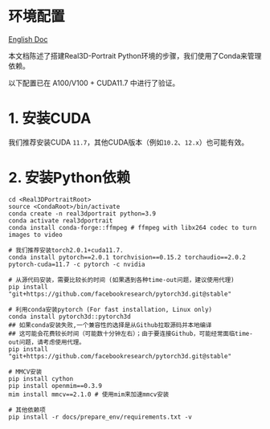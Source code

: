 # 环境配置
[English Doc](./install_guide.md)

本文档陈述了搭建Real3D-Portrait Python环境的步骤，我们使用了Conda来管理依赖。

以下配置已在 A100/V100 + CUDA11.7 中进行了验证。


# 1. 安装CUDA
我们推荐安装CUDA `11.7`，其他CUDA版本（例如`10.2`、`12.x`）也可能有效。 

# 2. 安装Python依赖
```
cd <Real3DPortraitRoot>
source <CondaRoot>/bin/activate
conda create -n real3dportrait python=3.9
conda activate real3dportrait
conda install conda-forge::ffmpeg # ffmpeg with libx264 codec to turn images to video

# 我们推荐安装torch2.0.1+cuda11.7. 
conda install pytorch==2.0.1 torchvision==0.15.2 torchaudio==2.0.2 pytorch-cuda=11.7 -c pytorch -c nvidia

# 从源代码安装，需要比较长的时间 (如果遇到各种time-out问题，建议使用代理)
pip install "git+https://github.com/facebookresearch/pytorch3d.git@stable"

# 利用conda安装pytorch (For fast installation, Linux only)
conda install pytorch3d::pytorch3d
## 如果conda安装失败,一个兼容性的选择是从Github拉取源码并本地编译
## 这可能会花费较长时间（可能数十分钟左右）；由于要连接Github，可能经常面临time-out问题，请考虑使用代理。
pip install "git+https://github.com/facebookresearch/pytorch3d.git@stable"

# MMCV安装
pip install cython
pip install openmim==0.3.9
mim install mmcv==2.1.0 # 使用mim来加速mmcv安装

# 其他依赖项
pip install -r docs/prepare_env/requirements.txt -v

```

